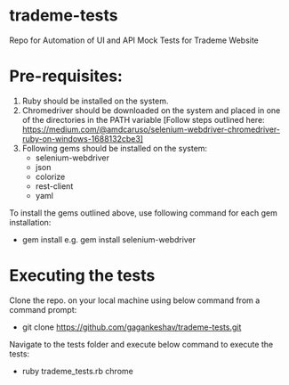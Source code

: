 # trademe-tests
Repo for Automation of UI and API Mock Tests for Trademe Website

# Pre-requisites:
1. Ruby should be installed on the system.
2. Chromedriver should be downloaded on the system and placed in one of the directories in the PATH variable [Follow steps outlined here: https://medium.com/@amdcaruso/selenium-webdriver-chromedriver-ruby-on-windows-1688132cbe3]
3. Following gems should be installed on the system:
    - selenium-webdriver
    - json
    - colorize
    - rest-client
    - yaml 

To install the gems outlined above, use following command for each gem installation:
- gem install <gem name> e.g. gem install selenium-webdriver

# Executing the tests
Clone the repo. on your local machine using below command from a command prompt:
- git clone https://github.com/gagankeshav/trademe-tests.git

Navigate to the tests folder and execute below command to execute the tests:
- ruby trademe_tests.rb chrome